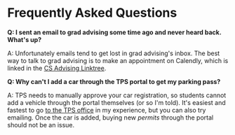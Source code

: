 # Frequently Asked Questions

**Q: I sent an email to grad advising some time ago and never heard back. What's up?**

A: Unfortunately emails tend to get lost in grad advising's inbox. The best way to talk to grad advising is to make an appointment on Calendly, which is linked in the [CS Advising Linktree](https://linktr.ee/ucsbcsgradprogram).

**Q: Why can't I add a car through the TPS portal to get my parking pass?**

A: TPS needs to manually approve your car registration, so students cannot add a vehicle through the portal themselves (or so I'm told). It's easiest and fastest to go [to the TPS office](https://maps.app.goo.gl/TmTeDBbYinp9bWk4A) in my experience, but you can also try emailing. Once the car is added, buying new *permits* through the portal should not be an issue.
